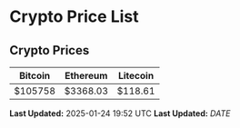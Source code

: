 # Crypto Price List

## Crypto Prices
| Bitcoin | Ethereum | Litecoin |
| ------- | -------- | -------- |
| $105758 | $3368.03 | $118.61 |
**Last Updated:** 2025-01-24 19:52 UTC
**Last Updated:** $DATE$
